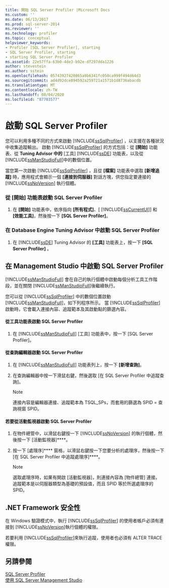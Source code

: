```yaml
---
title: 開始 SQL Server Profiler |Microsoft Docs
ms.custom: ''
ms.date: 06/13/2017
ms.prod: sql-server-2014
ms.reviewer: ''
ms.technology: profiler
ms.topic: conceptual
helpviewer_keywords:
- Profiler [SQL Server Profiler], starting
- SQL Server Profiler, starting
- starting SQL Server Profiler
ms.assetid: 22e57ffa-63b0-4de3-b92e-df297dda1226
author: stevestein
ms.author: sstein
ms.openlocfilehash: 05743927420865a9b6341fc050ca999f494d64d3
ms.sourcegitcommit: ad4d92dce894592a259721a1571b1d8736abacdb
ms.translationtype: MT
ms.contentlocale: zh-TW
ms.lasthandoff: 08/04/2020
ms.locfileid: "87703577"
---
```

# <a name="start-sql-server-profiler"></a>啟動 SQL Server Profiler
  您可以利用多種不同的方式來啟動 [!INCLUDE[ssSqlProfiler](../../includes/sssqlprofiler-md.md)] ，以支援在各種狀況中收集追蹤輸出。 啟動 [!INCLUDE[ssSqlProfiler](../../includes/sssqlprofiler-md.md)] 的方式包括：從 **[開始]** 功能表、從 **Tuning Advisor 中的** [工具] [!INCLUDE[ssDE](../../includes/ssde-md.md)] 功能表，以及從 [!INCLUDE[ssManStudioFull](../../includes/ssmanstudiofull-md.md)]中的數個位置。  
  
 當您第一次啟動 [!INCLUDE[ssSqlProfiler](../../includes/sssqlprofiler-md.md)] ，且從 **[檔案]** 功能表中選取 **[新增追蹤]** 時，應用程式會顯示一個 **[連接到伺服器]** 對話方塊，供您指定要連接的 [!INCLUDE[ssNoVersion](../../includes/ssnoversion-md.md)] 執行個體。  
  
### <a name="to-start-sql-server-profiler-from-the-start-menu"></a>從 [開始] 功能表啟動 SQL Server Profiler  
  
1.  在 **[開始]** 功能表中，依序指向 **[所有程式]**、[ [!INCLUDE[ssCurrentUI](../../includes/sscurrentui-md.md)]] 和 **[效能工具]**，然後按一下 **[SQL Server Profiler]**。  
  
### <a name="to-start-sql-server-profiler-in-database-engine-tuning-advisor"></a>在 Database Engine Tuning Advisor 中啟動 SQL Server Profiler  
  
1.  在 [!INCLUDE[ssDE](../../includes/ssde-md.md)] Tuning Advisor 的 **[工具]** 功能表上，按一下 **[SQL Server Profiler]** 。  
  
## <a name="starting-sql-server-profiler-in-management-studio"></a>在 Management Studio 中啟動 SQL Server Profiler  
 [!INCLUDE[ssManStudioFull](../../includes/ssmanstudiofull-md.md)] 會在自己的執行個體中啟動每個分析工具工作階段，並在關閉 [!INCLUDE[ssManStudioFull](../../includes/ssmanstudiofull-md.md)]後繼續執行。  
  
 您可以從 [!INCLUDE[ssSqlProfiler](../../includes/sssqlprofiler-md.md)] 中的數個位置啟動 [!INCLUDE[ssManStudioFull](../../includes/ssmanstudiofull-md.md)]，如下列程序所示。 當 [!INCLUDE[ssSqlProfiler](../../includes/sssqlprofiler-md.md)] 啟動時，它會載入連接內容、追蹤範本及其啟動點的篩選內容。  
  
#### <a name="to-start-sql-server-profiler-from-the-tools-menu"></a>從工具功能表啟動 SQL Server Profiler  
  
1.  在 [!INCLUDE[ssManStudioFull](../../includes/ssmanstudiofull-md.md)] [工具] 功能表中，按一下 [SQL Server Profiler]。  
  
#### <a name="to-start-sql-server-profiler-from-the-query-editor"></a>從查詢編輯器啟動 SQL Server Profiler  
  
1.  在 [!INCLUDE[ssManStudioFull](../../includes/ssmanstudiofull-md.md)] 功能表列上，按一下 **[新增查詢]**。  
  
2.  在查詢編輯器中按一下滑鼠右鍵，然後選取 [在 SQL Server Profiler 中追蹤查詢]。  
  
    > [!NOTE]  
    >  連接內容是編輯器連接、追蹤範本為 TSQL_SPs，而套用的篩選為 SPID = 查詢視窗 SPID。  
  
#### <a name="to-start-sql-server-profiler-from-activity-monitor"></a>若要從活動監視器啟動 SQL Server Profiler  
  
1.  在物件總管中，以滑鼠右鍵按一下 [!INCLUDE[ssNoVersion](../../includes/ssnoversion-md.md)] 的執行個體，然後按一下 [活動監視器]****。  
  
2.  按一下 [處理序]**** 窗格，以滑鼠右鍵按一下您要分析的處理序，然後按一下 [在 SQL Server Profiler 中追蹤處理序]****。  
  
    > [!NOTE]  
    >  選取處理序時，如果有開啟 [活動監視器]，則連接內容為 [物件總管] 連接。 追蹤範本是以伺服器類型為基礎的預設值，而且 SPID 等於所選處理序的 SPID。  
  
## <a name="net-framework-security"></a>.NET Framework 安全性  
 在 Windows 驗證模式中，執行 [!INCLUDE[ssSqlProfiler](../../includes/sssqlprofiler-md.md)] 的使用者帳戶必須有連接到 [!INCLUDE[ssNoVersion](../../includes/ssnoversion-md.md)]執行個體的權限。  
  
 若要利用 [!INCLUDE[ssSqlProfiler](../../includes/sssqlprofiler-md.md)]來執行追蹤，使用者也必須有 ALTER TRACE 權限。  
  
## <a name="see-also"></a>另請參閱  
 [SQL Server Profiler](sql-server-profiler.md)   
 [使用 SQL Server Management Studio](../../database-engine/use-sql-server-management-studio.md)  
  
  
